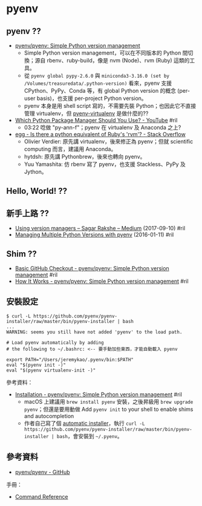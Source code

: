 # pyenv

## pyenv ??

  - [pyenv/pyenv: Simple Python version management](https://github.com/pyenv/pyenv)
      - Simple Python version management，可以在不同版本的 Python 間切換；源自 rbenv、ruby-build，像是 nvm (Node)、rvm (Ruby) 這類的工具。
      - 從 `pyenv global pypy-2.6.0` 與 `miniconda3-3.16.0 (set by /Volumes/treasuredata/.python-version)` 看來，pyenv 支援 CPython、PyPy、Conda 等，有 global Python version 的概念 (per-user basis)，也支援 per-project Python version。
      - pyenv 本身是用 shell script 寫的，不需要先裝 Python；也因此它不直接管理 virtualenv，但 [pyenv-virtualenv](https://github.com/pyenv/pyenv-virtualenv) 是做什麼的??
  - [Which Python Package Manager Should You Use? \- YouTube](https://www.youtube.com/watch?v=3J02sec99RM) #ril
      - 03:22 唸做 "py-ann-f"；pyenv 在 virtualenv 及 Anaconda 之上?
  - [egg \- Is there a python equivalent of Ruby's 'rvm'? \- Stack Overflow](https://stackoverflow.com/questions/2812471/)
      - Olivier Verdier: 原先講 virtualenv，後來修正為 pyenv；但就 scientific computing 而言，建議用 Anaconda。
      - hytdsh: 原先講 Pythonbrew，後來也轉向 pyenv。
      - Yuu Yamashita: 仿 rbenv 寫了 pyenv，也支援 Stackless、PyPy 及 Jython。

## Hello, World! ??

## 新手上路 ??

  - [Using version managers – Sagar Rakshe – Medium](https://medium.com/@sagarrakshe2/using-version-managers-e2c626b3bb50) (2017-09-10) #ril
  - [Managing Multiple Python Versions with pyenv](http://akbaribrahim.com/managing-multiple-python-versions-with-pyenv/) (2016-01-11) #ril

## Shim ??

  - [Basic GitHub Checkout - pyenv/pyenv: Simple Python version management](https://github.com/pyenv/pyenv#basic-github-checkout) #ril
  - [How It Works - pyenv/pyenv: Simple Python version management](https://github.com/pyenv/pyenv#how-it-works) #ril

## 安裝設定

```
$ curl -L https://github.com/pyenv/pyenv-installer/raw/master/bin/pyenv-installer | bash
...
WARNING: seems you still have not added 'pyenv' to the load path.

# Load pyenv automatically by adding
# the following to ~/.bashrc: <-- 要手動加些東西，才能自動載入 pyenv

export PATH="/Users/jeremykao/.pyenv/bin:$PATH"
eval "$(pyenv init -)"
eval "$(pyenv virtualenv-init -)"
```

參考資料：

  - [Installation - pyenv/pyenv: Simple Python version management](https://github.com/pyenv/pyenv#installation) #ril
      - macOS 上建議用 `brew install pyenv` 安裝，之後昇級用 `brew upgrade pyenv`；但還是要用動做 Add `pyenv init` to your shell to enable shims and autocompletion
      - 作者自己寫了個 [automatic installer](https://github.com/pyenv/pyenv-installer)，執行 `curl -L https://github.com/pyenv/pyenv-installer/raw/master/bin/pyenv-installer | bash`，會安裝到 `~/.pyenv`。

## 參考資料

  - [pyenv/pyenv - GitHub](https://github.com/pyenv/pyenv)

手冊：

  - [Command Reference](https://github.com/pyenv/pyenv/blob/master/COMMANDS.md)

